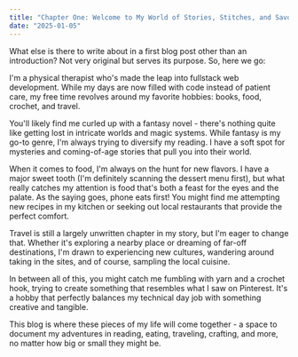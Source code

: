 ```yaml
---
title: "Chapter One: Welcome to My World of Stories, Stitches, and Savored Adventures"
date: "2025-01-05"
---
```


What else is there to write about in a first blog post other than an introduction? Not very original but serves its purpose. So, here we go:

I'm a physical therapist who's made the leap into fullstack web development. While my days are now filled with code instead of patient care, my free time revolves around my favorite hobbies: books, food, crochet, and travel.

You'll likely find me curled up with a fantasy novel - there's nothing quite like getting lost in intricate worlds and magic systems. While fantasy is my go-to genre, I'm always trying to diversify my reading. I have a soft spot for mysteries and coming-of-age stories that pull you into their world.

When it comes to food, I'm always on the hunt for new flavors. I have a major sweet tooth (I'm definitely scanning the dessert menu first), but what really catches my attention is food that's both a feast for the eyes and the palate. As the saying goes, phone eats first! You might find me attempting new recipes in my kitchen or seeking out local restaurants that provide the perfect comfort.

Travel is still a largely unwritten chapter in my story, but I'm eager to change that. Whether it's exploring a nearby place or dreaming of far-off destinations, I'm drawn to experiencing new cultures, wandering around taking in the sites, and of course, sampling the local cuisine.

In between all of this, you might catch me fumbling with yarn and a crochet hook, trying to create something that resembles what I saw on Pinterest. It's a hobby that perfectly balances my technical day job with something creative and tangible.

This blog is where these pieces of my life will come together - a space to document my adventures in reading, eating, traveling, crafting, and more, no matter how big or small they might be.
